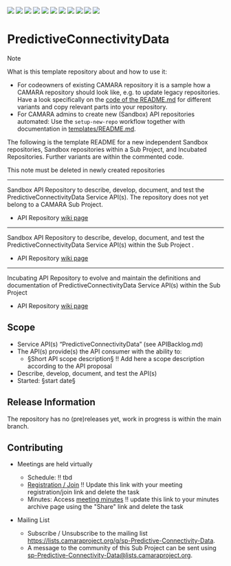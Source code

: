 <a href="https://github.com/camaraproject/PredictiveConnectivityData/commits/" title="Last Commit"><img src="https://img.shields.io/github/last-commit/camaraproject/PredictiveConnectivityData?style=plastic"></a>
<a href="https://github.com/camaraproject/PredictiveConnectivityData/issues" title="Open Issues"><img src="https://img.shields.io/github/issues/camaraproject/PredictiveConnectivityData?style=plastic"></a>
<a href="https://github.com/camaraproject/PredictiveConnectivityData/pulls" title="Open Pull Requests"><img src="https://img.shields.io/github/issues-pr/camaraproject/PredictiveConnectivityData?style=plastic"></a>
<a href="https://github.com/camaraproject/PredictiveConnectivityData/graphs/contributors" title="Contributors"><img src="https://img.shields.io/github/contributors/camaraproject/PredictiveConnectivityData?style=plastic"></a>
<a href="https://github.com/camaraproject/PredictiveConnectivityData" title="Repo Size"><img src="https://img.shields.io/github/repo-size/camaraproject/PredictiveConnectivityData?style=plastic"></a>
<a href="https://github.com/camaraproject/PredictiveConnectivityData/blob/main/LICENSE" title="License"><img src="https://img.shields.io/badge/License-Apache%202.0-green.svg?style=plastic"></a>
<a href="https://github.com/camaraproject/PredictiveConnectivityData/releases/latest" title="Latest Release"><img src="https://img.shields.io/github/release/camaraproject/PredictiveConnectivityData?style=plastic"></a>
<a href="https://github.com/camaraproject/Governance/blob/main/ProjectStructureAndRoles.md" title="Sandbox API Repository"><img src="https://img.shields.io/badge/Sandbox%20API%20Repository-yellow?style=plastic"></a>
<a href="https://github.com/camaraproject/Governance/blob/main/ProjectStructureAndRoles.md" title="Incubating API Repository"><img src="https://img.shields.io/badge/Incubating%20API%20Repository-green?style=plastic"></a>
<a href="https://github.com/camaraproject/Governance/blob/main/ProjectStructureAndRoles.md" title="Graduated API Repository"><img src="https://img.shields.io/badge/Graduated%20API%20Repository-silver?style=plastic"></a>
<a href="https://github.com/camaraproject/Governance/blob/main/ProjectStructureAndRoles.md" title="Working Group"><img src="https://img.shields.io/badge/Working%20Group-red?style=plastic"></a>
<!-- Choose one of the above four alternative badges and then delete the remaining ones including this task -->

# PredictiveConnectivityData

> [!NOTE]
> What is this template repository about and how to use it:
>
> * For codeowners of existing CAMARA repository it is a sample how a CAMARA repository should look like, e.g. to update legacy repositories. Have a look specifically on the [code of the README.md](https://github.com/camaraproject/Template_API_Repository/blob/main/README.md?plain=1) for different variants and copy relevant parts into your repository.
> * For CAMARA admins to create new (Sandbox) API repositories automated: Use the `setup-new-repo` workflow together with documentation in [templates/README.md](templates/README.md).
>
> The following is the template README for a new independent Sandbox repositories, Sandbox repositories within a Sub Project, and Incubated Repositories. Further variants are within the commented code.
>
> This note must be deleted in newly created repositories

---
<!-- Choose one of the following alternatives and then delete this task -->

<!-- Alternative for new, independent Sandbox API Repositories. Choose the "Sandbox" badge above -->
Sandbox API Repository to describe, develop, document, and test the PredictiveConnectivityData Service API(s). The repository does not yet belong to a CAMARA Sub Project.

* API Repository [wiki page](not-yet-created)

---
<!-- Alternative for Sandbox API Repositories within the context of an existing Sub Project. Choose the "Sandbox" badge above -->

Sandbox API Repository to describe, develop, document, and test the PredictiveConnectivityData Service API(s) within the Sub Project []().

* API Repository [wiki page](not-yet-created)

---
<!-- Alternative for Incubating API Repositories (always part of Sub Project, potentially created as part of the Incubation). Choose the "Incubating" badge. Change the repository topic to "incubating-api-repository" --> 

Incubating API Repository to evolve and maintain the definitions and documentation of PredictiveConnectivityData Service API(s) within the Sub Project []()

* API Repository [wiki page](not-yet-created)

<!-- for Graduation of an API Repository replace "Incubating" with "Graduated" and don't forget to exchange the badge :-) -->

<!-- Alternative if the repository will be used for a working group - in this case further points, e.g. the scope, of this template need to be adapted:

Repository for xxx of the  Working Group"

* Working Group [wiki home page](not-yet-created) 

-->

## Scope

* Service API(s) “PredictiveConnectivityData” (see APIBacklog.md) 
* The API(s) provide(s) the API consumer with the ability to:  
  * §Short API scope description§ !! Add here a scope description according to the API proposal
* Describe, develop, document, and test the API(s)
* Started: §start date§
<!-- * Incubating stage since: {{incubation date}} --> 

## Release Information

The repository has no (pre)releases yet, work in progress is within the main branch.
<!-- Optional: an explicit listing of the latest (pre-)release with additional information, e.g. links to the API definitions -->
<!-- In addition use/uncomment one or multiple the following alternative options when becoming applicable -->
<!-- Pre-releases of this sub project are available in https://github.com/camaraproject/PredictiveConnectivityData/releases -->
<!-- The latest public release is available here: https://github.com/camaraproject/PredictiveConnectivityData/releases/latest -->
<!-- For changes see [CHANGELOG.md](https://github.com/camaraproject/PredictiveConnectivityData/blob/main/CHANGELOG.md) -->

## Contributing

* Meetings are held virtually <!-- for new, independent Sandbox API repositories request a meeting link from the LF admin team or replace the information with the existing meeting information of the Sub Project -->

  * Schedule: !! tbd
  * [Registration / Join](https://zoom-lfx.platform.linuxfoundation.org/meetings/telcoapi) !! Update this link with your meeting registration/join link and delete the task
  * Minutes: Access [meeting minutes](not-yet-created) !! update this link to your minutes archive page using the "Share" link and delete the task
* Mailing List
  <!-- Note: the `mailinglistname` is either already existing (for API Repositories within a Sub Projects) or will be created by the CAMARA Admin Team. -->
  * Subscribe / Unsubscribe to the mailing list <https://lists.camaraproject.org/g/sp-Predictive-Connectivity-Data>.
  * A message to the community of this Sub Project can be sent using <sp-Predictive-Connectivity-Data@lists.camaraproject.org>.
